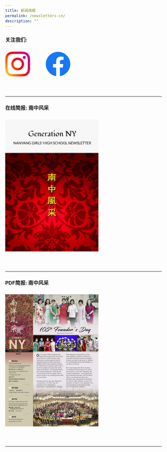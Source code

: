 ```yaml
---
title: 新闻简报
permalink: /newsletters-cn/
description: ""
---
```

### **关注我们:**

<a target="\_blank" href="https://www.instagram.com/nygh_official/">
<img style="width:80px; float: left; margin: 10px 50px 50px 0px;" src="/images/instagram_glyph_gradient_rgb.png"></a>
<a target="\_blank" href="https://www.facebook.com/NanyangGirlsHighSchool">
<img style="width:80px; float: left; margin: 10px 50px 50px 0px;" src="/images/f_logo_rgb-blue_250.png"></a>
<br style="clear:both">

<hr>

### **在线简报: 南中风采**

<a target="\_blank" href="http://generationny.home.blog/"><img style="width:300px; float: left; margin: 10px 50px 50px 0px;" src="/images/genny-thumbnail-1.jpg"></a>
<br style="clear:both">

<hr>

### **PDF简报: 南中风采**

<a href="/newsletters/"><img style="width:300px; float: left; margin: 10px 50px 50px 0px;" src="/images/2023_genny_family_edition_thumbnail.png"></a>
<br style="clear:both">

<hr>